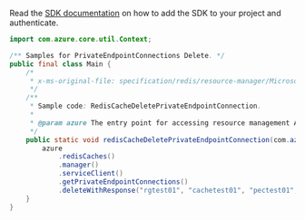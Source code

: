 Read the [SDK documentation](https://github.com/Azure/azure-sdk-for-java/blob/azure-resourcemanager_2.15.0/sdk/resourcemanager/azure-resourcemanager/README.md) on how to add the SDK to your project and authenticate.

```java
import com.azure.core.util.Context;

/** Samples for PrivateEndpointConnections Delete. */
public final class Main {
    /*
     * x-ms-original-file: specification/redis/resource-manager/Microsoft.Cache/stable/2021-06-01/examples/RedisCacheDeletePrivateEndpointConnection.json
     */
    /**
     * Sample code: RedisCacheDeletePrivateEndpointConnection.
     *
     * @param azure The entry point for accessing resource management APIs in Azure.
     */
    public static void redisCacheDeletePrivateEndpointConnection(com.azure.resourcemanager.AzureResourceManager azure) {
        azure
            .redisCaches()
            .manager()
            .serviceClient()
            .getPrivateEndpointConnections()
            .deleteWithResponse("rgtest01", "cachetest01", "pectest01", Context.NONE);
    }
}
```
